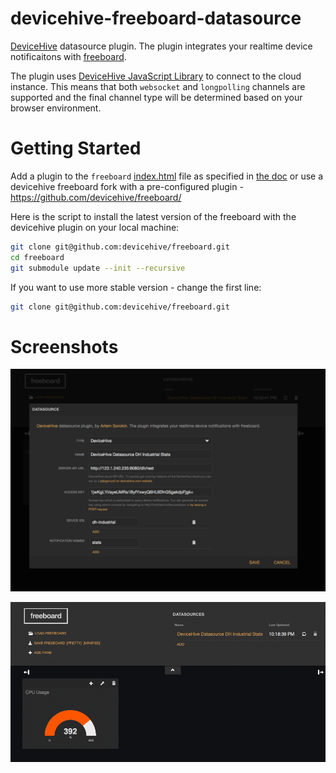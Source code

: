 # devicehive-freeboard-datasource

[DeviceHive](http://devicehive.com) datasource plugin. The plugin integrates your realtime device notificaitons with [freeboard](freeboard.io).

The plugin uses [DeviceHive JavaScript Library](https://github.com/devicehive/devicehive-javascript) to connect to the cloud instance. This means that both `websocket` and `longpolling` channels are supported and the final channel type will be determined based on your browser environment.

# Getting Started

Add a plugin to the `freeboard` [index.html](https://github.com/Freeboard/freeboard/blob/master/index.html) file as specified in [the doc](https://github.com/Freeboard/freeboard#testing-plugins) or use a devicehive freeboard fork with a pre-configured plugin - https://github.com/devicehive/freeboard/

Here is the script to install the latest version of the freeboard with the devicehive plugin on your local machine:

```sh
git clone git@github.com:devicehive/freeboard.git
cd freeboard
git submodule update --init --recursive
```

If you want to use more stable version - change the first line:

```sh
git clone git@github.com:devicehive/freeboard.git
```

# Screenshots

![UI](/res/screen-1.png)

![In Action](/res/screen-2.gif)

